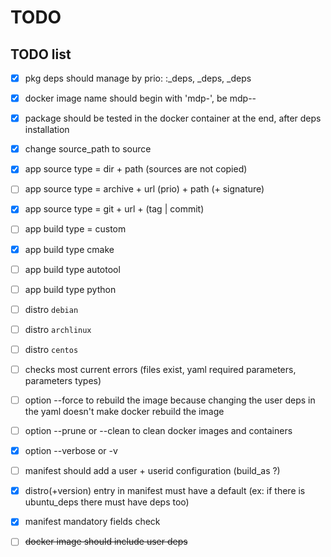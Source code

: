 # TODO

## TODO list

- [x] pkg deps should manage by prio: <distro>:<version>_deps, <distro>_deps, _deps
- [x] docker image name should begin with 'mdp-', be mdp-<distro>-<version>
- [x] package should be tested in the docker container at the end, after deps installation
- [x] change source_path to source
- [x] app source type = dir + path (sources are not copied)
- [ ] app source type = archive + url (prio) + path (+ signature)
- [x] app source type = git + url + (tag | commit)
- [ ] app build type = custom
- [x] app build type cmake
- [ ] app build type autotool
- [ ] app build type python
- [ ] distro `debian`
- [ ] distro `archlinux`
- [ ] distro `centos`
- [ ] checks most current errors (files exist, yaml required parameters, parameters types)
- [ ] option --force to rebuild the image because changing the user deps in the yaml doesn't make docker rebuild the image
- [ ] option --prune or --clean to clean docker images and containers
- [x] option --verbose or -v
- [ ] manifest should add a user + userid configuration (build_as ?)
- [x] distro(+version) entry in manifest must have a default (ex: if there is ubuntu_deps there must have deps too)
- [x] manifest mandatory fields check
- [ ] ~~docker image should include user deps~~


